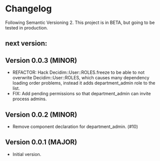 # Changelog
Following Semantic Versioning 2.
This project is in BETA, but going to be tested in production.

## next version:

## Version 0.0.3 (MINOR)
- REFACTOR: Hack Decidim::User::ROLES.freeze to be able to not overwrite Decidim::User::ROLES, which causes many dependency loading order problems, instead it adds department_admin role to the list.
- FIX: Add pending permissions so that department_admin can invite process admins.

## Version 0.0.2 (MINOR)
- Remove component declaration for department_admin. (#10)

## Version 0.0.1 (MAJOR)
- Initial version.
